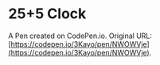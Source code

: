 # 25+5 Clock

A Pen created on CodePen.io. Original URL: [https://codepen.io/3Kayo/pen/NWOWVje](https://codepen.io/3Kayo/pen/NWOWVje).

